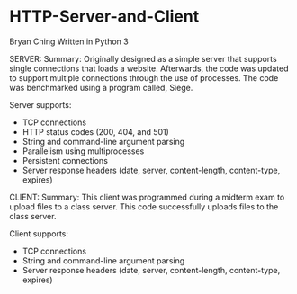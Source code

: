 # HTTP-Server-and-Client
Bryan Ching
Written in Python 3

SERVER:
Summary: Originally designed as a simple server that supports single connections that loads a website. Afterwards, the code
was updated to support multiple connections through the use of processes. The code was benchmarked using a program called, Siege.

Server supports:
- TCP connections
- HTTP status codes (200, 404, and 501)
- String and command-line argument parsing
- Parallelism using multiprocesses
- Persistent connections
- Server response headers (date, server, content-length, content-type, expires)



CLIENT:
Summary: This client was programmed during a midterm exam to upload files to a class server. This code successfully 
uploads files to the class server.

Client supports:
- TCP connections
- String and command-line argument parsing
- Server response headers (date, server, content-length, content-type, expires)
